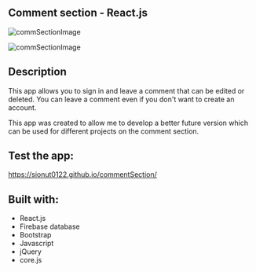 ## Comment section - React.js

![commSectionImage](https://i.ibb.co/xF50wQ6/commApp.png)

![commSectionImage](https://i.ibb.co/7ghqbzm/ecomm2.png)

## Description

This app allows you to sign in and leave a comment that can be edited or deleted. You can leave a comment even if you don't want to create an account. 

This app was created to allow me to develop a better future version which can be used for different projects on the comment section. 

## Test the app:

https://sionut0122.github.io/commentSection/

## Built with:

- React.js
- Firebase database
- Bootstrap
- Javascript
- jQuery
- core.js

